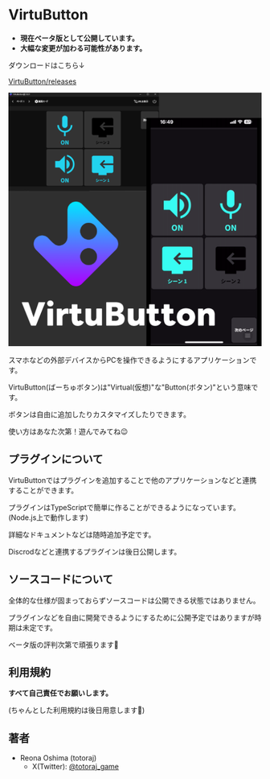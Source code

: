# VirtuButton

- **現在ベータ版として公開しています。**
- **大幅な変更が加わる可能性があります。**

ダウンロードはこちら↓

[VirtuButton/releases](https://github.com/totoraj930/VirtuButton/releases)

![サムネイル](./docs/thumbnail.png)

スマホなどの外部デバイスからPCを操作できるようにするアプリケーションです。

VirtuButton(ばーちゅボタン)は"Virtual(仮想)"な"Button(ボタン)"という意味です。

ボタンは自由に追加したりカスタマイズしたりできます。

使い方はあなた次第！遊んでみてね😉

## プラグインについて

VirtuButtonではプラグインを追加することで他のアプリケーションなどと連携することができます。

プラグインはTypeScriptで簡単に作ることができるようになっています。(Node.js上で動作します)

詳細なドキュメントなどは随時追加予定です。

Discrodなどと連携するプラグインは後日公開します。

## ソースコードについて

全体的な仕様が固まっておらずソースコードは公開できる状態ではありません。

プラグインなどを自由に開発できるようにするために公開予定ではありますが時期は未定です。

ベータ版の評判次第で頑張ります🤔

## 利用規約

**すべて自己責任でお願いします。**

(ちゃんとした利用規約は後日用意します🙇)

## 著者

- Reona Oshima (totoraj)
  - X(Twitter): [@totoraj_game](https://x.com/totoraj_game)